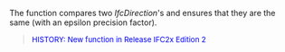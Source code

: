 ﻿The function compares two _IfcDirection_'s and ensures that they are the same (with an epsilon precision factor).

> <font color="#0000FF" size="-1">HISTORY: New function in Release IFC2x Edition 2</font>
>